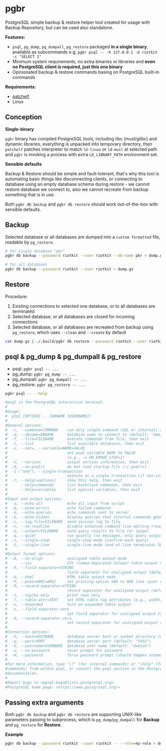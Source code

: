 pgbr
====

PostgreSQL simple backup &amp; restore helper tool created for usage with Backup Repository, but can be used also standalone.

**Features:**
- `psql`, `pg_dump`, `pg_dumpall`, `pg_restore` packaged **in a single binary**, available as subcommands e.g. `pgbr psql -- -h 127.0.0.1 -d riotkit -c "SELECT 1"`
- Minimum system requirements, no extra binaries or libraries and **even no PostgreSQL client is required, just this one binary**
- Opinionated backup & restore commands basing on PostgreSQL built-in commands

**Requirements:**
- [patchelf](https://github.com/NixOS/patchelf)
- Linux

Conception
----------

**Single-binary**

`pgbr` binary has compiled PostgreSQL tools, including libc (musl/glibc) and dynamic libraries, everything is unpacked into temporary directory, then `patchelf` patches
interpreter to match `ld-linux` or `ld-musl` at selected path and `pgbr` is invoking a process with extra `LD_LIBRARY_PATH` environment set.

**Sensible defaults**

Backup & Restore should be simple and fault-tolerant, that's why this tool is automating basic things like disconnecting clients, or connecting
to database using an empty database schema during restore - we cannot restore database we connect to, also we cannot recreate from backup something that is in use.

Both `pgbr db backup` and `pgbr db restore` should work out-of-the-box with sensible defaults.

Backup
------

Selected database or all databases are dumped into a `custom formatted` file, readable by `pg_restore`.

```bash
# for single database "pbr"
pgbr db backup --password riotkit --user riotkit --db-name pbr > dump.gz

# for all databases
pgbr db backup --password riotkit --user riotkit > dump.gz
```


Restore
-------

Procedure:
1) Existing connections to selected one database, or to all databases are terminated
2) Selected database, or all databases are closed for incoming connections
3) Selected database, or all databases are recreated from backup using `pg_restore`, which uses `--clean` and `--create` by default

```bash
cat dump.gz | ./.build/pgbr db restore --password riotkit --user riotkit --connection-database=postgres
```

psql & pg_dump & pg_dumpall & pg_restore
----------------------------------------

- psql: `pgbr psql -- ...`
- pg_dump: `pgbr pg_dump -- ...`
- pg_dumpall: `pgbr pg_dumpall -- ...`
- pg_restore: `pgbr pg_restore -- ...`

```bash
pgbr psql -- --help

#psql is the PostgreSQL interactive terminal.
#
#Usage:
#  psql [OPTION]... [DBNAME [USERNAME]]
#
#General options:
#  -c, --command=COMMAND    run only single command (SQL or internal) and exit
#  -d, --dbname=DBNAME      database name to connect to (default: "damian")
#  -f, --file=FILENAME      execute commands from file, then exit
#  -l, --list               list available databases, then exit
#  -v, --set=, --variable=NAME=VALUE
#                           set psql variable NAME to VALUE
#                           (e.g., -v ON_ERROR_STOP=1)
#  -V, --version            output version information, then exit
#  -X, --no-psqlrc          do not read startup file (~/.psqlrc)
#  -1 ("one"), --single-transaction
#                           execute as a single transaction (if non-interactive)
#  -?, --help[=options]     show this help, then exit
#      --help=commands      list backslash commands, then exit
#      --help=variables     list special variables, then exit
#
#Input and output options:
#  -a, --echo-all           echo all input from script
#  -b, --echo-errors        echo failed commands
#  -e, --echo-queries       echo commands sent to server
#  -E, --echo-hidden        display queries that internal commands generate
#  -L, --log-file=FILENAME  send session log to file
#  -n, --no-readline        disable enhanced command line editing (readline)
#  -o, --output=FILENAME    send query results to file (or |pipe)
#  -q, --quiet              run quietly (no messages, only query output)
#  -s, --single-step        single-step mode (confirm each query)
#  -S, --single-line        single-line mode (end of line terminates SQL command)
#
#Output format options:
#  -A, --no-align           unaligned table output mode
#      --csv                CSV (Comma-Separated Values) table output mode
#  -F, --field-separator=STRING
#                           field separator for unaligned output (default: "|")
#  -H, --html               HTML table output mode
#  -P, --pset=VAR[=ARG]     set printing option VAR to ARG (see \pset command)
#  -R, --record-separator=STRING
#                           record separator for unaligned output (default: newline)
#  -t, --tuples-only        print rows only
#  -T, --table-attr=TEXT    set HTML table tag attributes (e.g., width, border)
#  -x, --expanded           turn on expanded table output
#  -z, --field-separator-zero
#                           set field separator for unaligned output to zero byte
#  -0, --record-separator-zero
#                           set record separator for unaligned output to zero byte
#
#Connection options:
#  -h, --host=HOSTNAME      database server host or socket directory (default: "local socket")
#  -p, --port=PORT          database server port (default: "5432")
#  -U, --username=USERNAME  database user name (default: "damian")
#  -w, --no-password        never prompt for password
#  -W, --password           force password prompt (should happen automatically)
#
#For more information, type "\?" (for internal commands) or "\help" (for SQL
#commands) from within psql, or consult the psql section in the PostgreSQL
#documentation.
#
#Report bugs to <pgsql-bugs@lists.postgresql.org>.
#PostgreSQL home page: <https://www.postgresql.org/>
```

Passing extra arguments
-----------------------

Both `pgbr db backup` and `pgbr db restore` are supporting UNIX-like parameters passing to subprocess, which is `pg_dump`/`pg_dumpall` for **Backup** and `pg_restore` for **Restore**.

**Example**

```bash
pgbr db backup --password riotkit --user riotkit -- --role=my-role > dump.gz
```
